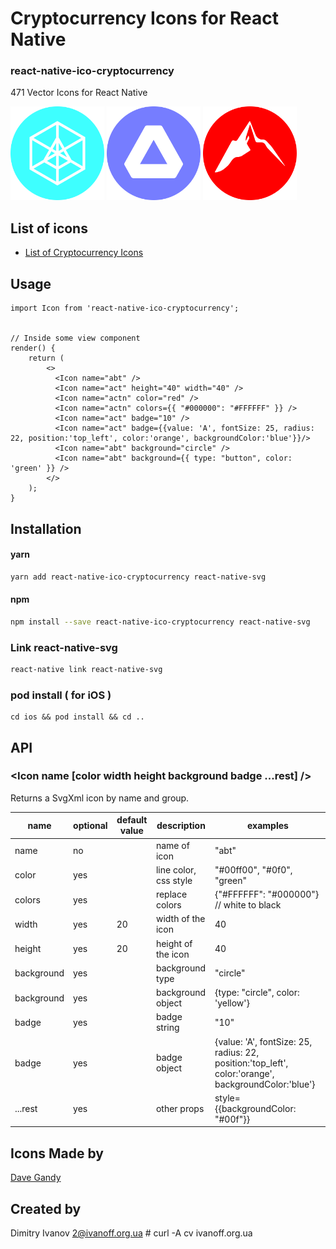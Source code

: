 # Cryptocurrency Icons for React Native

### react-native-ico-cryptocurrency

471 Vector Icons for React Native

<img src="./static/abt.png" alt="abt" width="150" height="150"> <img src="./static/act.png" alt="act" width="150" height="150"> <img src="./static/actn.png" alt="actn" width="150" height="150">

## List of icons

- [List of Cryptocurrency Icons](http://ico.simpleness.org/pack/cryptocurrency)

## Usage

```
import Icon from 'react-native-ico-cryptocurrency';


// Inside some view component
render() {
    return (
        <>
          <Icon name="abt" />
          <Icon name="act" height="40" width="40" />
          <Icon name="actn" color="red" />
          <Icon name="actn" colors={{ "#000000": "#FFFFFF" }} />
          <Icon name="act" badge="10" />
          <Icon name="act" badge={{value: 'A', fontSize: 25, radius: 22, position:'top_left', color:'orange', backgroundColor:'blue'}}/>
          <Icon name="abt" background="circle" />
          <Icon name="abt" background={{ type: "button", color: 'green' }} />
        </>
    );
}

```

## Installation

#### yarn

```bash
yarn add react-native-ico-cryptocurrency react-native-svg
```

#### npm

```bash
npm install --save react-native-ico-cryptocurrency react-native-svg
```

### Link react-native-svg

```bash
react-native link react-native-svg
```

### pod install ( for iOS )

```
cd ios && pod install && cd ..
```

## API

### <Icon name [color width height background badge ...rest] />

Returns a SvgXml icon by name and group.

 name | optional | default value | description | examples
------|----------|---------------|-------------|---------
name | no |  | name of icon | "abt"
color | yes | | line color, css style | "#00ff00", "#0f0", "green"
colors | yes | | replace colors | {"#FFFFFF": "#000000"} // white to black
width | yes | 20 | width of the icon | 40
height | yes | 20 | height of the icon | 40
background | yes | | background type | "circle"
background | yes | | background object | {type: "circle", color: 'yellow'}
badge | yes | | badge string | "10"
badge | yes | | badge object | {value: 'A', fontSize: 25, radius: 22, position:'top_left', color:'orange', backgroundColor:'blue'}
...rest | yes | | other props | style={{backgroundColor: "#00f"}}

## Icons Made by

[Dave Gandy](https://www.flaticon.com/authors/dave-gandy)

## Created by

Dimitry Ivanov <2@ivanoff.org.ua> # curl -A cv ivanoff.org.ua
